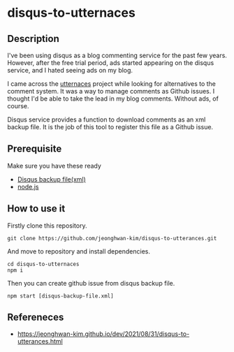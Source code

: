 # disqus-to-utternaces

## Description

I've been using disqus as a blog commenting service for the past few years.
However, after the free trial period, ads started appearing on the disqus service, and I hated seeing ads on my blog.

I came across the [utternaces](https://github.com/utterance/utterances) project while looking for alternatives to the comment system.
It was a way to manage comments as Github issues.
I thought I'd be able to take the lead in my blog comments.
Without ads, of course.

Disqus service provides a function to download comments as an xml backup file.
It is the job of this tool to register this file as a Github issue.

## Prerequisite

Make sure you have these ready

- [Disqus backup file(xml)](https://help.disqus.com/en/articles/1717164-comments-export)
- [node.js](https://nodejs.org/en/)

## How to use it

Firstly clone this repository.

```
git clone https://github.com/jeonghwan-kim/disqus-to-utterances.git
```

And move to repository and install dependencies.

```
cd disqus-to-utternaces
npm i
```

Then you can create github issue from disqus backup file.

```
npm start [disqus-backup-file.xml]
```

## Refereneces

- https://jeonghwan-kim.github.io/dev/2021/08/31/disqus-to-utterances.html
